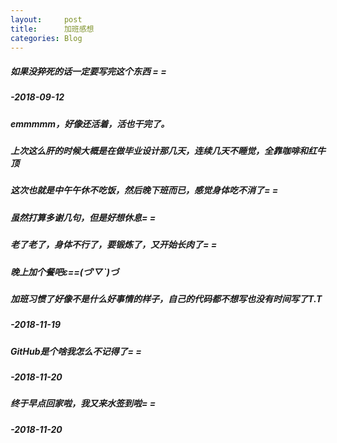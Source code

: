 ```yaml
---
layout:     post
title:      加班感想
categories: Blog
---
```


##### 如果没猝死的话一定要写完这个东西 = =
#####                               -2018-09-12
##### emmmmm，好像还活着，活也干完了。
##### 上次这么肝的时候大概是在做毕业设计那几天，连续几天不睡觉，全靠咖啡和红牛顶
##### 这次也就是中午午休不吃饭，然后晚下班而已，感觉身体吃不消了= =
##### 虽然打算多谢几句，但是好想休息= =
##### 老了老了，身体不行了，要锻炼了，又开始长肉了= =
##### 晚上加个餐吧ε==(づ′▽`)づ


##### 加班习惯了好像不是什么好事情的样子，自己的代码都不想写也没有时间写了T.T
#####                               -2018-11-19
##### GitHub是个啥我怎么不记得了= =
#####                               -2018-11-20
##### 终于早点回家啦，我又来水签到啦= =
#####                               -2018-11-20